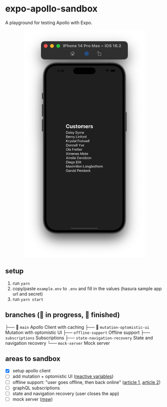 # expo-apollo-sandbox

A playground for testing Apollo with Expo.

<p align="center">
  <img src="./screentshot.png" alt="expo apollo sandbox" />
</p>

## setup

1. run `yarn`
2. copy/paste `example.env` to `.env` and fill in the values (hasura sample app url and secret)
3. run `yarn start`

## branches (🚧 in progress, 🏁 finished)

├── 🏁 `main` Apollo Client with caching
├── 🚧 `mutation-optomistic-ui` Mutation with optomistic UI
├── `offline-support` Offline support
├── `subscriptions` Subscriptions
├── `state-navigation-recovery` State and navigation recovery
└── `mock-server` Mock server

## areas to sandbox

- [x] setup apollo client
- [ ] add mutation + optomistic UI ([reactive variables](https://www.apollographql.com/docs/react/local-state/local-state-management#reactive-variables))
- [ ] offline support: "user goes offline, then back online" ([article 1](https://codeburst.io/highly-functional-offline-applications-using-apollo-client-12885bd5f335), [article 2](https://medium.com/twostoryrobot/a-recipe-for-offline-support-in-react-apollo-571ad7e6f7f4))
- [ ] graphQL subscriptions
- [ ] state and navigation recovery (user closes the app)
- [ ] mock server ([msw](https://mswjs.io/docs/getting-started/mocks/graphql-api))
